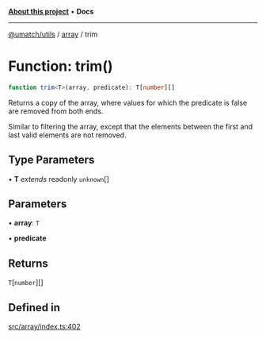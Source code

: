 [**About this project**](../../README.md) • **Docs**

***

[@umatch/utils](../../api.md) / [array](../README.md) / trim

# Function: trim()

```ts
function trim<T>(array, predicate): T[number][]
```

Returns a copy of the array, where values for which the predicate
is false are removed from both ends.

Similar to filtering the array, except that the elements between
the first and last valid elements are not removed.

## Type Parameters

• **T** *extends* readonly `unknown`[]

## Parameters

• **array**: `T`

• **predicate**

## Returns

`T`\[`number`\][]

## Defined in

[src/array/index.ts:402](https://github.com/umatch-oficial/utils/blob/main/src/array/index.ts#L402)

